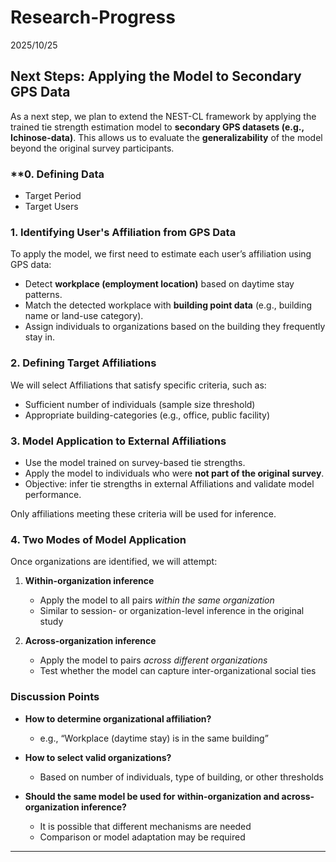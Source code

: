 # Research-Progress

2025/10/25
## **Next Steps: Applying the Model to Secondary GPS Data**

As a next step, we plan to extend the NEST-CL framework by applying the trained tie strength estimation model to **secondary GPS datasets (e.g., Ichinose-data)**. This allows us to evaluate the **generalizability** of the model beyond the original survey participants.

### **0. Defining Data
- Target Period
- Target Users
  
### **1. Identifying User's Affiliation from GPS Data**
To apply the model, we first need to estimate each user’s affiliation using GPS data:
- Detect **workplace (employment location)** based on daytime stay patterns.
- Match the detected workplace with **building point data** (e.g., building name or land-use category).
- Assign individuals to organizations based on the building they frequently stay in.

### **2. Defining Target Affiliations**
We will select Affiliations that satisfy specific criteria, such as:
- Sufficient number of individuals (sample size threshold)
- Appropriate building-categories (e.g., office, public facility)

### **3. Model Application to External Affiliations**
- Use the model trained on survey-based tie strengths.
- Apply the model to individuals who were **not part of the original survey**.
- Objective: infer tie strengths in external Affiliations and validate model performance.


Only affiliations meeting these criteria will be used for inference.

### **4. Two Modes of Model Application**
Once organizations are identified, we will attempt:
1. **Within-organization inference**  
   - Apply the model to all pairs *within the same organization*  
   - Similar to session- or organization-level inference in the original study

2. **Across-organization inference**  
   - Apply the model to pairs *across different organizations*  
   - Test whether the model can capture inter-organizational social ties

### **Discussion Points**
- **How to determine organizational affiliation?**  
  - e.g., “Workplace (daytime stay) is in the same building”

- **How to select valid organizations?**  
  - Based on number of individuals, type of building, or other thresholds

- **Should the same model be used for within-organization and across-organization inference?**  
  - It is possible that different mechanisms are needed
  - Comparison or model adaptation may be required

---

